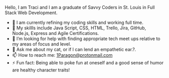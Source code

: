 Hello, I am Traci and I am a graduate of Savvy Coders in St. Louis in Full Stack Web Development.
- 🔭 I am currently refining my coding skills and working full time.
- 🌱 My skillls include Java Script, CSS, HTML, Trello, Jira, GitHub, Node.js, Express and Agile Certifications. 
- 🤔 I’m looking for help with finding appropriate tech meet ups relative to my areas of focus and level.  
- 💬 Ask me about my cat, or if I can lend an empathetic ear.?.
- 📫 How to reach me: 1Paragon@protonmail.com
- ⚡ Fun fact: Being able to poke fun at oneself and a good sense of humor are healthy character traits!

